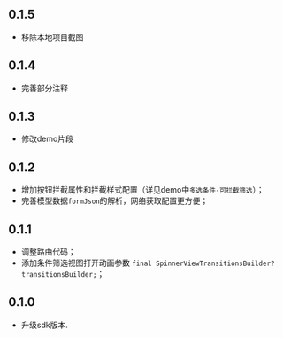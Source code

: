 
## 0.1.5
- 移除本地项目截图

## 0.1.4
- 完善部分注释

## 0.1.3
- 修改demo片段

## 0.1.2
- 增加按钮拦截属性和拦截样式配置（详见demo中`多选条件-可拦截筛选`）；
- 完善模型数据`formJson`的解析，网络获取配置更方便；

## 0.1.1

- 调整路由代码；
- 添加条件筛选视图打开动画参数 `final SpinnerViewTransitionsBuilder? transitionsBuilder;`；

## 0.1.0

* 升级sdk版本.
